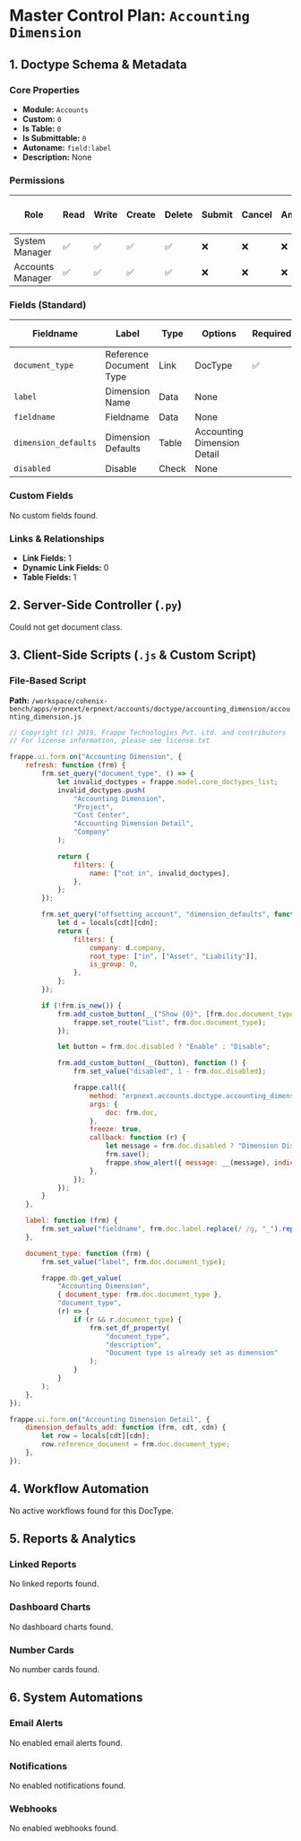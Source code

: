 # Master Control Plan: `Accounting Dimension`

## 1. Doctype Schema & Metadata

### Core Properties
- **Module:** `Accounts`
- **Custom:** `0`
- **Is Table:** `0`
- **Is Submittable:** `0`
- **Autoname:** `field:label`
- **Description:** None

### Permissions
| Role | Read | Write | Create | Delete | Submit | Cancel | Amend | Report | Import | Export | Print | Email | Share | Set User Perms |
|---|---|---|---|---|---|---|---|---|---|---|---|---|---|---|
| System Manager | ✅ | ✅ | ✅ | ✅ | ❌ | ❌ | ❌ | ✅ | ❌ | ✅ | ✅ | ✅ | ✅ | ❌ |
| Accounts Manager | ✅ | ✅ | ✅ | ✅ | ❌ | ❌ | ❌ | ✅ | ❌ | ✅ | ✅ | ✅ | ✅ | ❌ |


### Fields (Standard)
| Fieldname | Label | Type | Options | Required | Hidden | Read Only | Default | Description |
|---|---|---|---|---|---|---|---|---|
| `document_type` | Reference Document Type | Link | DocType | ✅ |  |  | None | None |
| `label` | Dimension Name | Data | None |  |  |  | None | None |
| `fieldname` | Fieldname | Data | None |  | ✅ |  | None | None |
| `dimension_defaults` | Dimension Defaults | Table | Accounting Dimension Detail |  |  |  | None | None |
| `disabled` | Disable | Check | None |  | ✅ | ✅ | 0 | None |


### Custom Fields
No custom fields found.


### Links & Relationships
- **Link Fields:** 1
- **Dynamic Link Fields:** 0
- **Table Fields:** 1

## 2. Server-Side Controller (`.py`)
Could not get document class.


## 3. Client-Side Scripts (`.js` & Custom Script)
### File-Based Script
**Path:** `/workspace/cohenix-bench/apps/erpnext/erpnext/accounts/doctype/accounting_dimension/accounting_dimension.js`
```javascript
// Copyright (c) 2019, Frappe Technologies Pvt. Ltd. and contributors
// For license information, please see license.txt

frappe.ui.form.on("Accounting Dimension", {
	refresh: function (frm) {
		frm.set_query("document_type", () => {
			let invalid_doctypes = frappe.model.core_doctypes_list;
			invalid_doctypes.push(
				"Accounting Dimension",
				"Project",
				"Cost Center",
				"Accounting Dimension Detail",
				"Company"
			);

			return {
				filters: {
					name: ["not in", invalid_doctypes],
				},
			};
		});

		frm.set_query("offsetting_account", "dimension_defaults", function (doc, cdt, cdn) {
			let d = locals[cdt][cdn];
			return {
				filters: {
					company: d.company,
					root_type: ["in", ["Asset", "Liability"]],
					is_group: 0,
				},
			};
		});

		if (!frm.is_new()) {
			frm.add_custom_button(__("Show {0}", [frm.doc.document_type]), function () {
				frappe.set_route("List", frm.doc.document_type);
			});

			let button = frm.doc.disabled ? "Enable" : "Disable";

			frm.add_custom_button(__(button), function () {
				frm.set_value("disabled", 1 - frm.doc.disabled);

				frappe.call({
					method: "erpnext.accounts.doctype.accounting_dimension.accounting_dimension.disable_dimension",
					args: {
						doc: frm.doc,
					},
					freeze: true,
					callback: function (r) {
						let message = frm.doc.disabled ? "Dimension Disabled" : "Dimension Enabled";
						frm.save();
						frappe.show_alert({ message: __(message), indicator: "green" });
					},
				});
			});
		}
	},

	label: function (frm) {
		frm.set_value("fieldname", frm.doc.label.replace(/ /g, "_").replace(/-/g, "_").toLowerCase());
	},

	document_type: function (frm) {
		frm.set_value("label", frm.doc.document_type);

		frappe.db.get_value(
			"Accounting Dimension",
			{ document_type: frm.doc.document_type },
			"document_type",
			(r) => {
				if (r && r.document_type) {
					frm.set_df_property(
						"document_type",
						"description",
						"Document type is already set as dimension"
					);
				}
			}
		);
	},
});

frappe.ui.form.on("Accounting Dimension Detail", {
	dimension_defaults_add: function (frm, cdt, cdn) {
		let row = locals[cdt][cdn];
		row.reference_document = frm.doc.document_type;
	},
});

```




## 4. Workflow Automation
No active workflows found for this DocType.


## 5. Reports & Analytics
### Linked Reports
No linked reports found.


### Dashboard Charts
No dashboard charts found.


### Number Cards
No number cards found.


## 6. System Automations
### Email Alerts
No enabled email alerts found.


### Notifications
No enabled notifications found.


### Webhooks
No enabled webhooks found.
